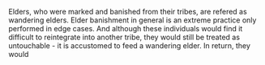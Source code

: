 Elders, who were marked and banished from their tribes, are refered as wandering elders. Elder banishment in general is an extreme practice only performed in edge cases. And although these individuals would find it difficult to reintegrate into another tribe, they would still be treated as untouchable - it is accustomed to feed a wandering elder. In return, they would 